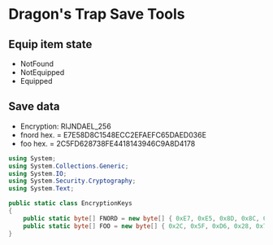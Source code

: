 # Dragon's Trap Save Tools

## Equip item state

- NotFound
- NotEquipped
- Equipped

## Save data

- Encryption: RIJNDAEL_256
- fnord hex. = E7E58D8C1548ECC2EFAEFC65DAED036E
- foo hex. = 2C5FD628738FE4418143946C9A8D4178

```csharp
using System;
using System.Collections.Generic;
using System.IO;
using System.Security.Cryptography;
using System.Text;

public static class EncryptionKeys
{
    public static byte[] FNORD = new byte[] { 0xE7, 0xE5, 0x8D, 0x8C, 0x15, 0x48, 0xEC, 0xC2, 0xEF, 0xAE, 0xFC, 0x65, 0xDA, 0xED, 0x03, 0x6E };
    public static byte[] FOO = new byte[] { 0x2C, 0x5F, 0xD6, 0x28, 0x73, 0x8F, 0xE4, 0x41, 0x81, 0x43, 0x94, 0x6C, 0x9A, 0x8D, 0x41, 0x78 };
}
```